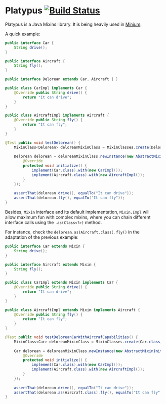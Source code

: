 Platypus [![Build Status](https://travis-ci.org/ruifigueira/platypus.png)](https://travis-ci.org/ruifigueira/platypus)
======================================================================================================================

Platypus is a Java Mixins library. It is being heavily used in [Minium](https://github.com/viltgroup/minium).

A quick example:

```java
public interface Car {
    String drive();
}

public interface Aircraft {
    String fly();
}

public interface Delorean extends Car, Aircraft { }

public class CarImpl implements Car {
    @Override public String drive() {
        return "It can drive";
    }
}

public class AircraftImpl implements Aircraft {
    @Override public String fly() {
        return "It can fly";
    }
}

@Test public void testDelorean() {
	MixinClass<Delorean> deloreanMixinClass = MixinClasses.create(Delorean.class);
	
	Delorean delorean = deloreanMixinClass.newInstance(new AbstractMixinInitializer() {
	    @Override
	    protected void initialize() {
	        implement(Car.class).with(new CarImpl());
	        implement(Aircraft.class).with(new AircraftImpl());
	    }
	});
	
	assertThat(delorean.drive(), equalTo("It can drive"));
	assertThat(delorean.fly(), equalTo("It can fly"));
}
```

Besides, `Mixin` interface and its default implementation, `Mixin.Impl` will allow maximum fun
with complex mixins, where you can chain different interface calls using the `.as(Class<?>)` method.

For instance, check the `delorean.as(Aircraft.class).fly()` in the adaptation of the previous example:

```java
public interface Car extends Mixin {
    String drive();
}

public interface Aircraft extends Mixin {
    String fly();
}

public class CarImpl extends Mixin implements Car {
    @Override public String drive() {
        return "It can drive";
    }
}

public class AircraftImpl extends Mixin implements Aircraft {
    @Override public String fly() {
        return "It can fly";
    }
}

@Test public void testDeloreanCarWithAircrafCapabilities() {
	MixinClass<Car> deloreanMixinClass = MixinClasses.create(Car.class, Aircraft.class);
	
	Car delorean = deloreanMixinClass.newInstance(new AbstractMixinInitializer() {
	    @Override
	    protected void initialize() {
	        implement(Car.class).with(new CarImpl());
	        implement(Aircraft.class).with(new AircraftImpl());
	    }
	});
	
	assertThat(delorean.drive(), equalTo("It can drive"));
	assertThat(delorean.as(Aircraft.class).fly(), equalTo("It can fly"));
}
```

